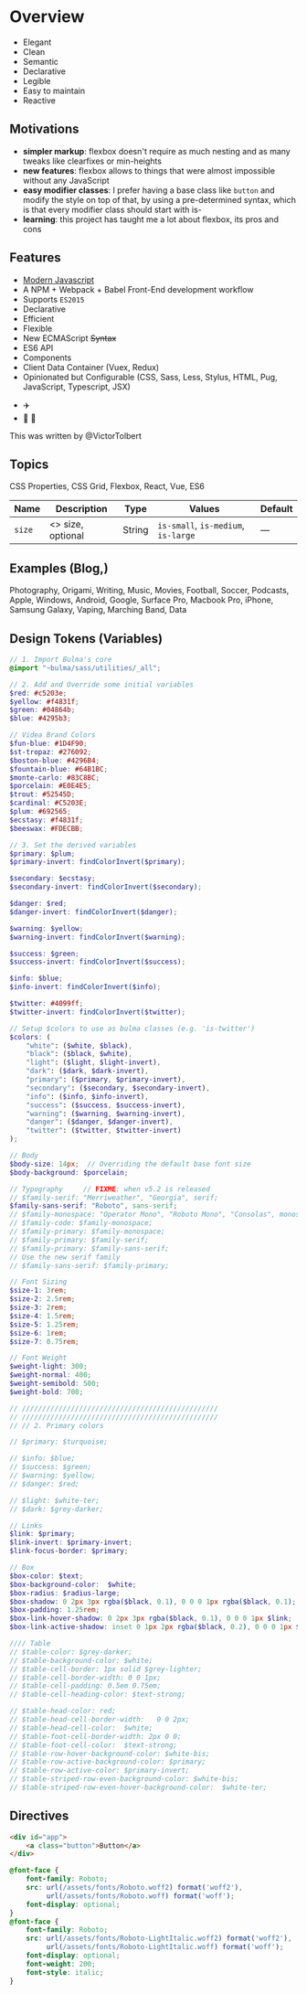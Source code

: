 # Overview

- Elegant
- Clean
- Semantic
- Declarative
- Legible
- Easy to maintain
- Reactive

## Motivations

- **simpler markup**: flexbox doesn't require as much nesting and as many tweaks like clearfixes or min-heights
- **new features**: flexbox allows to things that were almost impossible without any JavaScript
- **easy modifier classes**: I prefer having a base class like `button` and modify the style on top of that, by using a pre-determined syntax, which is that every modifier class should start with is-
- **learning**: this project has taught me a lot about flexbox, its pros and cons



## Features

- [Modern Javascript](https://github.com/mbeaudru/modern-js-cheatsheet)
- A NPM + Webpack + Babel Front-End development workflow
- Supports `ES2015`
- Declarative
- Efficient
- Flexible
- New ECMAScript ~~Syntax~~
- ES6 API
- Components
- Client Data Container (Vuex, Redux)
- Opinionated but Configurable (CSS, Sass, Less, Stylus, HTML, Pug, JavaScript, Typescript, JSX)


* :airplane:
* :8ball: :100:


This was written by @VictorTolbert


## Topics

CSS Properties, CSS Grid, Flexbox, React, Vue, ES6


| Name | Description | Type | Values | Default |
| ---- | ----------- | ---- | ------ | ------- |
| `size` | <> size, optional | String | `is-small`, `is-medium`, `is-large` | — |




## Examples (Blog,)

Photography, Origami, Writing, Music, Movies, Football, Soccer, Podcasts, Apple, Windows, Android, Google, Surface Pro, Macbook Pro, iPhone, Samsung Galaxy, Vaping, Marching Band, Data


## Design Tokens (Variables)

```scss
// 1. Import Bulma's core
@import "~bulma/sass/utilities/_all";

// 2. Add and Override some initial variables
$red: #c5203e;
$yellow: #f4831f;
$green: #04864b;
$blue: #4295b3;

// Videa Brand Colors
$fun-blue: #1D4F90;
$st-tropaz: #276092;
$boston-blue: #4296B4;
$fountain-blue: #64B1BC;
$monte-carlo: #83C8BC;
$porcelain: #E0E4E5;
$trout: #52545D;
$cardinal: #C5203E;
$plum: #692565;
$ecstasy: #f4831f;
$beeswax: #FDECBB;

// 3. Set the derived variables
$primary: $plum;
$primary-invert: findColorInvert($primary);

$secondary: $ecstasy;
$secondary-invert: findColorInvert($secondary);

$danger: $red;
$danger-invert: findColorInvert($danger);

$warning: $yellow;
$warning-invert: findColorInvert($warning);

$success: $green;
$success-invert: findColorInvert($success);

$info: $blue;
$info-invert: findColorInvert($info);

$twitter: #4099ff;
$twitter-invert: findColorInvert($twitter);

// Setup $colors to use as bulma classes (e.g. 'is-twitter')
$colors: (
    "white": ($white, $black),
    "black": ($black, $white),
    "light": ($light, $light-invert),
    "dark": ($dark, $dark-invert),
    "primary": ($primary, $primary-invert),
    "secondary": ($secondary, $secondary-invert),
    "info": ($info, $info-invert),
    "success": ($success, $success-invert),
    "warning": ($warning, $warning-invert),
    "danger": ($danger, $danger-invert),
    "twitter": ($twitter, $twitter-invert)
);

// Body
$body-size: 14px;  // Overriding the default base font size
$body-background: $porcelain;

// Typography     // FIXME: when v5.2 is released
// $family-serif: "Merriweather", "Georgia", serif;
$family-sans-serif: "Roboto", sans-serif;
// $family-monospace: "Operator Mono", "Roboto Mono", "Consolas", monospace;
// $family-code: $family-monospace;
// $family-primary: $family-monospace;
// $family-primary: $family-serif;
// $family-primary: $family-sans-serif;
// Use the new serif family
// $family-sans-serif: $family-primary;

// Font Sizing
$size-1: 3rem;
$size-2: 2.5rem;
$size-3: 2rem;
$size-4: 1.5rem;
$size-5: 1.25rem;
$size-6: 1rem;
$size-7: 0.75rem;

// Font Weight
$weight-light: 300;
$weight-normal: 400;
$weight-semibold: 500;
$weight-bold: 700;

// ////////////////////////////////////////////////
// ////////////////////////////////////////////////
// // 2. Primary colors

// $primary: $turquoise;

// $info: $blue;
// $success: $green;
// $warning: $yellow;
// $danger: $red;

// $light: $white-ter;
// $dark: $grey-darker;

// Links
$link: $primary;
$link-invert: $primary-invert;
$link-focus-border: $primary;

// Box
$box-color:	$text;
$box-background-color:	$white;
$box-radius: $radius-large;
$box-shadow: 0 2px 3px rgba($black, 0.1), 0 0 0 1px rgba($black, 0.1);
$box-padding: 1.25rem;
$box-link-hover-shadow:	0 2px 3px rgba($black, 0.1), 0 0 0 1px $link;
$box-link-active-shadow: inset 0 1px 2px rgba($black, 0.2), 0 0 0 1px $link;

//// Table
// $table-color: $grey-darker;
// $table-background-color: $white;
// $table-cell-border: 1px solid $grey-lighter;
// $table-cell-border-width: 0 0 1px;
// $table-cell-padding: 0.5em 0.75em;
// $table-cell-heading-color: $text-strong;

// $table-head-color: red;
// $table-head-cell-border-width:	0 0 2px;
// $table-head-cell-color:	$white;
// $table-foot-cell-border-width: 2px 0 0;
// $table-foot-cell-color:	$text-strong;
// $table-row-hover-background-color: $white-bis;
// $table-row-active-background-color: $primary;
// $table-row-active-color: $primary-invert;
// $table-striped-row-even-background-color: $white-bis;
// $table-striped-row-even-hover-background-color:	$white-ter;
```

## Directives


```html
<div id="app">
    <a class="button">Button</a>
</div>
```

```css
@font-face {
    font-family: Roboto;
    src: url(/assets/fonts/Roboto.woff2) format('woff2'),
         url(/assets/fonts/Roboto.woff) format('woff');
    font-display: optional;
}
@font-face {
    font-family: Roboto;
    src: url(/assets/fonts/Roboto-LightItalic.woff2) format('woff2'),
         url(/assets/fonts/Roboto-LightItalic.woff) format('woff');
    font-display: optional;
    font-weight: 200;
    font-style: italic;
}
```
